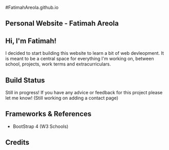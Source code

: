 #FatimahAreola.github.io

## Personal Website - Fatimah Areola

## Hi, I'm Fatimah!
I decided to start building this website to learn a bit of web devleopment.
It is meant to be a central space for everything I'm working on, between school, projects, work terms and extracurriculars.

## Build Status
Still in progress! If you have any advice or feedback for this project please let me know!
(Still working on adding a contact page)

## Frameworks & References
- BootStrap 4 (W3 Schools)

## Credits
